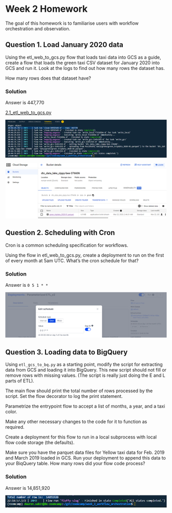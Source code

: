 # Week 2 Homework
The goal of this homework is to familiarise users with workflow orchestration and observation.

## Question 1. Load January 2020 data

Using the etl_web_to_gcs.py flow that loads taxi data into GCS as a guide, create a flow that loads the green taxi CSV dataset for January 2020 into GCS and run it. Look at the logs to find out how many rows the dataset has.

How many rows does that dataset have?

### Solution

Answer is 447,770

[2.1_etl_web_to_gcs.py](https://github.com/daurensd/zoomcamp/blob/main/week_2_workflow_orchestration/2.1_etl_web_to_gcs.py)

![2.1_etl_web_to_gcs](https://github.com/daurensd/zoomcamp/blob/main/week_2_workflow_orchestration/2.1_etl_web_to_gcs.png)

![2.1_etl_web_to_gcs_bucket_details](https://github.com/daurensd/zoomcamp/blob/main/week_2_workflow_orchestration/2.1_etl_web_to_gcs_bucket_details.png)

## Question 2. Scheduling with Cron

Cron is a common scheduling specification for workflows.

Using the flow in etl_web_to_gcs.py, create a deployment to run on the first of every month at 5am UTC. What’s the cron schedule for that?

### Solution

Answer is `0 5 1 * *`

![2.2_scheduling_with_cron](https://github.com/daurensd/zoomcamp/blob/main/week_2_workflow_orchestration/2.2_scheduling_with_cron.png)

## Question 3. Loading data to BigQuery

Using `etl_gcs_to_bq.py` as a starting point, modify the script for extracting data from GCS and loading it into BigQuery. This new script should not fill or remove rows with missing values. (The script is really just doing the E and L parts of ETL).

The main flow should print the total number of rows processed by the script. Set the flow decorator to log the print statement.

Parametrize the entrypoint flow to accept a list of months, a year, and a taxi color. 

Make any other necessary changes to the code for it to function as required.

Create a deployment for this flow to run in a local subprocess with local flow code storage (the defaults).

Make sure you have the parquet data files for Yellow taxi data for Feb. 2019 and March 2019 loaded in GCS. Run your deployment to append this data to your BiqQuery table. How many rows did your flow code process?

### Solution

Answer is 14,851,920

![2.3_number_of_rows](https://github.com/daurensd/zoomcamp/blob/main/week_2_workflow_orchestration/2.3_number_of_rows.png)

